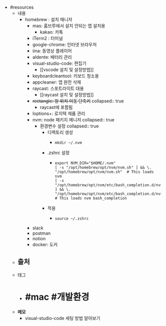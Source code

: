 - #resources
	- 내용
		- homebrew : 설치 매니저
			- mas: 홈브루에서 설치 안되는 앱 설치용
				- kakao: 카톡
			- iTerm2 : 터미널
			- google-chrome: 인터넷 브라우저
			- iina: 동영상 플레이어
			- aldente: 배터리 관리
			- visual-studio-code: 편집기
				- [[vscode 설치 및 설정방법]]
			- keyboardcleantool: 키보드 청소용
			- appcleaner: 앱 완전 삭제
			- raycast: 스포트라이트 대용
				- [[raycast 설치 및 설정방법]]
			- ~~rectangle: 창 위치 이동 단축키~~
			  collapsed:: true
				- raycast에 포함됨
			- loptions+: 로지텍 제품 관리
			- nvm: node 패키지 메니저
			  collapsed:: true
				- 환경변수 설정
				  collapsed:: true
					- 디렉토리 생성
						- ```shell
						  mkdir ~/.nvm
						  ```
					- .zshrc 설정
						- ```shell
						  export NVM_DIR="$HOME/.nvm"
						  [ -s "/opt/homebrew/opt/nvm/nvm.sh" ] && \. "/opt/homebrew/opt/nvm/nvm.sh"  # This loads nvm
						  [ -s "/opt/homebrew/opt/nvm/etc/bash_completion.d/nvm" ] && \. "/opt/homebrew/opt/nvm/etc/bash_completion.d/nvm"  # This loads nvm bash_completion
						  ```
					- 적용
						- ```shell
						  source ~/.zshrc
						  ```
			- slack
			- postman
			- notion
			- docker: 도커
	- 출처
		-
	- 태그
		- # #mac #개발환경
	- **메모**
		- visual-studio-code 세팅 방법 알아보기